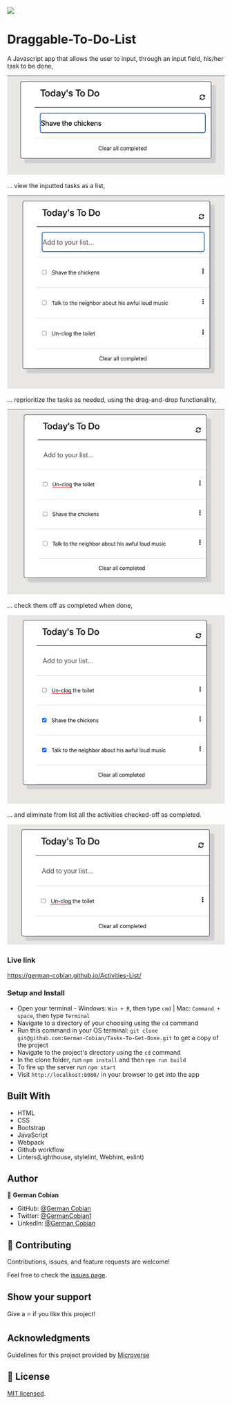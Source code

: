 ![](https://img.shields.io/badge/Microverse-blueviolet)

# Draggable-To-Do-List

A Javascript app that allows the user to input, through an input field, his/her task to be done,

![Add task](/src/assets/Add-task.png?raw=true "Add task")

... view the inputted tasks as a list,

![Inputted tasks](/src/assets/Inputted-tasks.png?raw=true "Inputted tasks")

... reprioritize the tasks as needed, using the drag-and-drop functionality,

![Rearranged tasks](/src/assets/Rearranged-tasks.png?raw=true "Rearranged tasks")

... check them off as completed when done, 

![Completed tasks](/src/assets/Completed-tasks.png?raw=true "Completed tasks")

... and eliminate from list all the activities checked-off as completed.

![Clear tasks completed](/src/assets/Clear-off-completed.png?raw=true "Clear tasks completed")


### Live link

https://german-cobian.github.io/Activities-List/


### Setup and Install

* Open your terminal - Windows: `Win + R`, then type `cmd` | Mac: `Command + space`, then type `Terminal`
* Navigate to a directory of your choosing using the `cd` command
* Run this command in your OS terminal: `git clone git@github.com:German-Cobian/Tasks-To-Get-Done.git` to get a copy of the project
* Navigate to the project's directory using the `cd` command
* In the clone folder, run `npm install` and then `npm run build`
* To fire up the server run `npm start`
* Visit `http://localhost:8080/` in your browser to get into the app


## Built With

* HTML
* CSS
* Bootstrap
* JavaScript
* Webpack
* Github workflow
* Linters(Lighthouse, stylelint, Webhint, eslint)


## Author

👤 **German Cobian**
* GitHub: [@German Cobian](https://github.com/German-Cobian)
* Twitter: [@GermanCobian1](https://twitter.com/GermanCobian1)
* LinkedIn: [@German Cobian](https://www.linkedin.com/in/german-cobian/)


## 🤝 Contributing

Contributions, issues, and feature requests are welcome!

Feel free to check the [issues page](../../issues/).


## Show your support

Give a ⭐️ if you like this project!


## Acknowledgments

Guidelines for this project provided by [Microverse](https://github.com/microverseinc/curriculum-javascript/tree/main/todo-list)


## 📝 License

[MIT licensed](https://github.com/German-Cobian/Draggable-To-Do-List/blob/main/LICENSE).